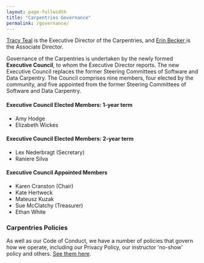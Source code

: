 ```yaml
---
layout: page-fullwidth
title: "Carpentries Governance"
permalink: /governance/
---
```


<a href="{{site.url}}/team/">Tracy Teal</a> is the Executive Director of the Carpentries, and <a href="{{site.url}}/team/">Erin Becker </a> is the Associate Director. 

Governance of the Carpentries is undertaken by the newly formed <strong>Executive Council</strong>, to whom the Executive Director reports. The new Executive Council replaces the former Steering Committees of Software and Data Carpentry. The Council comprises nine members, four elected by the community, and five appointed from the former Steering Committees 
of Software and Data Carpentry. 
 
#### Executive Council Elected Members: 1-year term

- Amy Hodge 
- Elizabeth Wickes 
  
#### Executive Council Elected Members: 2-year term

- Lex Nederbragt (Secretary)
- Raniere Silva 

#### Executive Council Appointed Members

- Karen Cranston  (Chair)
- Kate Hertweck 
- Mateusz Kuzak 
- Sue McClatchy (Treasurer)
- Ethan White

### Carpentries Policies

As well as our Code of Conduct, we have a number of policies that govern how we operate, including our Privacy Policy, our instructor 'no-show' policy and others. [See them here](https://docs.carpentries.org/topic_folders/policies/index.html).
